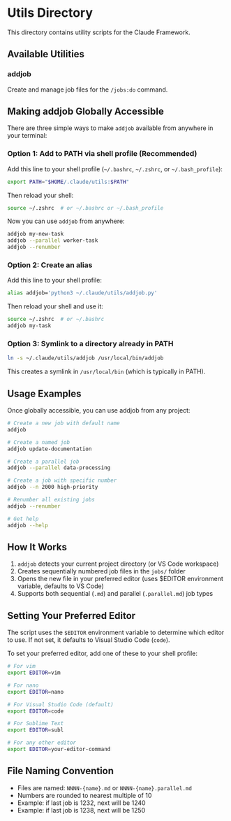 # Utils Directory

This directory contains utility scripts for the Claude Framework.

## Available Utilities

### addjob
Create and manage job files for the `/jobs:do` command.

## Making addjob Globally Accessible

There are three simple ways to make `addjob` available from anywhere in your terminal:

### Option 1: Add to PATH via shell profile (Recommended)

Add this line to your shell profile (`~/.bashrc`, `~/.zshrc`, or `~/.bash_profile`):

```bash
export PATH="$HOME/.claude/utils:$PATH"
```

Then reload your shell:
```bash
source ~/.zshrc  # or ~/.bashrc or ~/.bash_profile
```

Now you can use `addjob` from anywhere:
```bash
addjob my-new-task
addjob --parallel worker-task
addjob --renumber
```

### Option 2: Create an alias

Add this line to your shell profile:

```bash
alias addjob='python3 ~/.claude/utils/addjob.py'
```

Then reload your shell and use it:
```bash
source ~/.zshrc  # or ~/.bashrc
addjob my-task
```

### Option 3: Symlink to a directory already in PATH

```bash
ln -s ~/.claude/utils/addjob /usr/local/bin/addjob
```

This creates a symlink in `/usr/local/bin` (which is typically in PATH).

## Usage Examples

Once globally accessible, you can use addjob from any project:

```bash
# Create a new job with default name
addjob

# Create a named job
addjob update-documentation

# Create a parallel job
addjob --parallel data-processing

# Create a job with specific number
addjob --n 2000 high-priority

# Renumber all existing jobs
addjob --renumber

# Get help
addjob --help
```

## How It Works

1. `addjob` detects your current project directory (or VS Code workspace)
2. Creates sequentially numbered job files in the `jobs/` folder
3. Opens the new file in your preferred editor (uses $EDITOR environment variable, defaults to VS Code)
4. Supports both sequential (`.md`) and parallel (`.parallel.md`) job types

## Setting Your Preferred Editor

The script uses the `$EDITOR` environment variable to determine which editor to use. If not set, it defaults to Visual Studio Code (`code`).

To set your preferred editor, add one of these to your shell profile:

```bash
# For vim
export EDITOR=vim

# For nano
export EDITOR=nano

# For Visual Studio Code (default)
export EDITOR=code

# For Sublime Text
export EDITOR=subl

# For any other editor
export EDITOR=your-editor-command
```

## File Naming Convention

- Files are named: `NNNN-{name}.md` or `NNNN-{name}.parallel.md`
- Numbers are rounded to nearest multiple of 10
- Example: if last job is 1232, next will be 1240
- Example: if last job is 1238, next will be 1250
